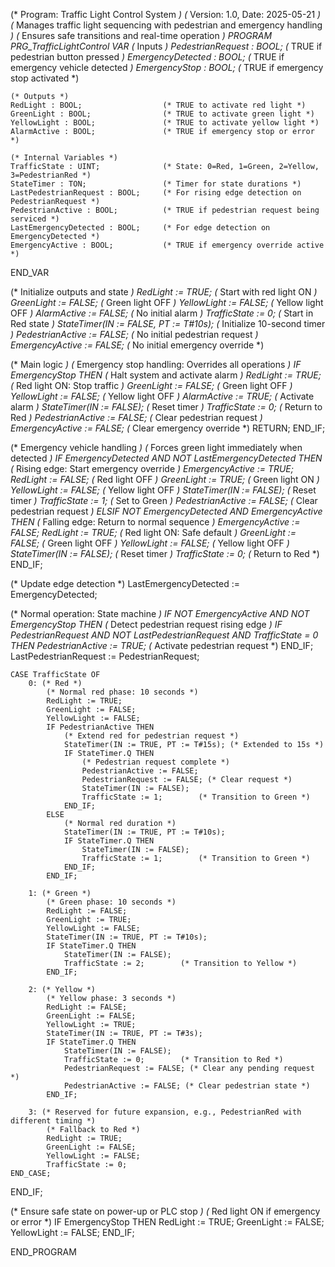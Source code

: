 (* Program: Traffic Light Control System *)
(* Version: 1.0, Date: 2025-05-21 *)
(* Manages traffic light sequencing with pedestrian and emergency handling *)
(* Ensures safe transitions and real-time operation *)
PROGRAM PRG_TrafficLightControl
VAR
    (* Inputs *)
    PedestrianRequest : BOOL;          (* TRUE if pedestrian button pressed *)
    EmergencyDetected : BOOL;         (* TRUE if emergency vehicle detected *)
    EmergencyStop : BOOL;             (* TRUE if emergency stop activated *)
    
    (* Outputs *)
    RedLight : BOOL;                  (* TRUE to activate red light *)
    GreenLight : BOOL;                (* TRUE to activate green light *)
    YellowLight : BOOL;               (* TRUE to activate yellow light *)
    AlarmActive : BOOL;               (* TRUE if emergency stop or error *)
    
    (* Internal Variables *)
    TrafficState : UINT;              (* State: 0=Red, 1=Green, 2=Yellow, 3=PedestrianRed *)
    StateTimer : TON;                 (* Timer for state durations *)
    LastPedestrianRequest : BOOL;     (* For rising edge detection on PedestrianRequest *)
    PedestrianActive : BOOL;          (* TRUE if pedestrian request being serviced *)
    LastEmergencyDetected : BOOL;     (* For edge detection on EmergencyDetected *)
    EmergencyActive : BOOL;           (* TRUE if emergency override active *)
END_VAR

(* Initialize outputs and state *)
RedLight := TRUE;                     (* Start with red light ON *)
GreenLight := FALSE;                  (* Green light OFF *)
YellowLight := FALSE;                 (* Yellow light OFF *)
AlarmActive := FALSE;                 (* No initial alarm *)
TrafficState := 0;                    (* Start in Red state *)
StateTimer(IN := FALSE, PT := T#10s); (* Initialize 10-second timer *)
PedestrianActive := FALSE;            (* No initial pedestrian request *)
EmergencyActive := FALSE;             (* No initial emergency override *)

(* Main logic *)
(* Emergency stop handling: Overrides all operations *)
IF EmergencyStop THEN
    (* Halt system and activate alarm *)
    RedLight := TRUE;                 (* Red light ON: Stop traffic *)
    GreenLight := FALSE;              (* Green light OFF *)
    YellowLight := FALSE;             (* Yellow light OFF *)
    AlarmActive := TRUE;              (* Activate alarm *)
    StateTimer(IN := FALSE);          (* Reset timer *)
    TrafficState := 0;                (* Return to Red *)
    PedestrianActive := FALSE;        (* Clear pedestrian request *)
    EmergencyActive := FALSE;         (* Clear emergency override *)
    RETURN;
END_IF;

(* Emergency vehicle handling *)
(* Forces green light immediately when detected *)
IF EmergencyDetected AND NOT LastEmergencyDetected THEN
    (* Rising edge: Start emergency override *)
    EmergencyActive := TRUE;
    RedLight := FALSE;                (* Red light OFF *)
    GreenLight := TRUE;               (* Green light ON *)
    YellowLight := FALSE;             (* Yellow light OFF *)
    StateTimer(IN := FALSE);          (* Reset timer *)
    TrafficState := 1;                (* Set to Green *)
    PedestrianActive := FALSE;        (* Clear pedestrian request *)
ELSIF NOT EmergencyDetected AND EmergencyActive THEN
    (* Falling edge: Return to normal sequence *)
    EmergencyActive := FALSE;
    RedLight := TRUE;                 (* Red light ON: Safe default *)
    GreenLight := FALSE;              (* Green light OFF *)
    YellowLight := FALSE;             (* Yellow light OFF *)
    StateTimer(IN := FALSE);          (* Reset timer *)
    TrafficState := 0;                (* Return to Red *)
END_IF;

(* Update edge detection *)
LastEmergencyDetected := EmergencyDetected;

(* Normal operation: State machine *)
IF NOT EmergencyActive AND NOT EmergencyStop THEN
    (* Detect pedestrian request rising edge *)
    IF PedestrianRequest AND NOT LastPedestrianRequest AND TrafficState = 0 THEN
        PedestrianActive := TRUE;      (* Activate pedestrian request *)
    END_IF;
    LastPedestrianRequest := PedestrianRequest;

    CASE TrafficState OF
        0: (* Red *)
            (* Normal red phase: 10 seconds *)
            RedLight := TRUE;
            GreenLight := FALSE;
            YellowLight := FALSE;
            IF PedestrianActive THEN
                (* Extend red for pedestrian request *)
                StateTimer(IN := TRUE, PT := T#15s); (* Extended to 15s *)
                IF StateTimer.Q THEN
                    (* Pedestrian request complete *)
                    PedestrianActive := FALSE;
                    PedestrianRequest := FALSE; (* Clear request *)
                    StateTimer(IN := FALSE);
                    TrafficState := 1;        (* Transition to Green *)
                END_IF;
            ELSE
                (* Normal red duration *)
                StateTimer(IN := TRUE, PT := T#10s);
                IF StateTimer.Q THEN
                    StateTimer(IN := FALSE);
                    TrafficState := 1;        (* Transition to Green *)
                END_IF;
            END_IF;

        1: (* Green *)
            (* Green phase: 10 seconds *)
            RedLight := FALSE;
            GreenLight := TRUE;
            YellowLight := FALSE;
            StateTimer(IN := TRUE, PT := T#10s);
            IF StateTimer.Q THEN
                StateTimer(IN := FALSE);
                TrafficState := 2;        (* Transition to Yellow *)
            END_IF;

        2: (* Yellow *)
            (* Yellow phase: 3 seconds *)
            RedLight := FALSE;
            GreenLight := FALSE;
            YellowLight := TRUE;
            StateTimer(IN := TRUE, PT := T#3s);
            IF StateTimer.Q THEN
                StateTimer(IN := FALSE);
                TrafficState := 0;        (* Transition to Red *)
                PedestrianRequest := FALSE; (* Clear any pending request *)
                PedestrianActive := FALSE; (* Clear pedestrian state *)
            END_IF;

        3: (* Reserved for future expansion, e.g., PedestrianRed with different timing *)
            (* Fallback to Red *)
            RedLight := TRUE;
            GreenLight := FALSE;
            YellowLight := FALSE;
            TrafficState := 0;
    END_CASE;
END_IF;

(* Ensure safe state on power-up or PLC stop *)
(* Red light ON if emergency or error *)
IF EmergencyStop THEN
    RedLight := TRUE;
    GreenLight := FALSE;
    YellowLight := FALSE;
END_IF;

END_PROGRAM
